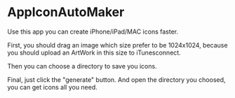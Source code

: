 # AppIconAutoMaker
Use this app you can create iPhone/iPad/MAC icons faster.

First, you should drag an image which size prefer to be 1024x1024, because you should upload an ArtWork in this size to iTunesconnect.

Then you can choose a directory to save you icons.

Final, just click the "generate" button. And open the directory you choosed, you can get icons all you need.
